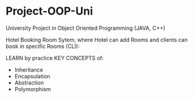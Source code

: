 # Project-OOP-Uni

University Project in Object Oriented Programming (JAVA, C++)

Hotel Booking Room Sytem, where Hotel can add Rooms and clients can book in specific Rooms (CLI):
	 
LEARN by practice KEY CONCEPTS of:

- Inheritance
- Encapsulation
- Abstraction
- Polymorphism
